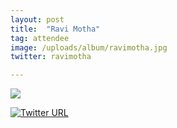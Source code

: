 ```yaml
---
layout: post
title:  "Ravi Motha"
tag: attendee
image: /uploads/album/ravimotha.jpg
twitter: ravimotha

---
```


![]({{page.image}})

[![Twitter URL](https://img.shields.io/twitter/url/https/twitter.com/{{page.twitter}}.svg?style=social&label=Follow%20%40{{page.twitter}})](https://twitter.com/{{page.twitter}})
